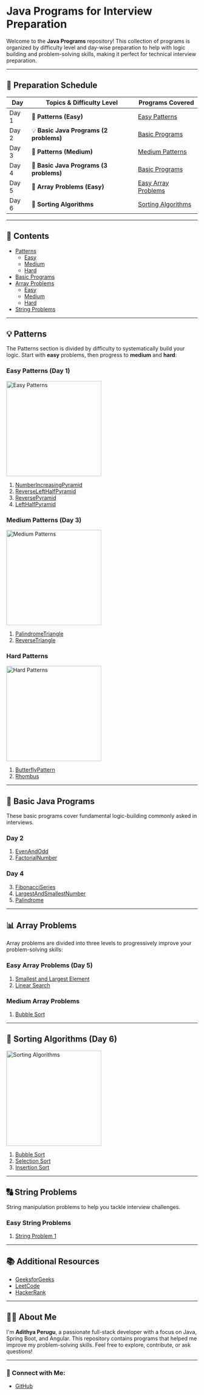# Java Programs for Interview Preparation

Welcome to the **Java Programs** repository! This collection of programs is organized by difficulty level and day-wise preparation to help with logic building and problem-solving skills, making it perfect for technical interview preparation.

---

## 📅 Preparation Schedule

| Day  | Topics & Difficulty Level                | Programs Covered                                  |
|------|------------------------------------------|--------------------------------------------------|
| Day 1 | 📝 **Patterns (Easy)**                   | [Easy Patterns](#easy-patterns)                  |
| Day 2 | 💡 **Basic Java Programs (2 problems)**  | [Basic Programs](#basic-java-programs)           |
| Day 3 | 🔰 **Patterns (Medium)**                 | [Medium Patterns](#medium-patterns)              |
| Day 4 | 📝 **Basic Java Programs (3 problems)**  | [Basic Programs](#basic-java-programs)           |
| Day 5 | 🔢 **Array Problems (Easy)**             | [Easy Array Problems](#easy-array-problems)      |
| Day 6 | 🔄 **Sorting Algorithms**               | [Sorting Algorithms](#sorting-algorithms)        |

---

## 📂 Contents

- [Patterns](#patterns)
  - [Easy](#easy-patterns)
  - [Medium](#medium-patterns)
  - [Hard](#hard-patterns)
- [Basic Programs](#basic-java-programs)
- [Array Problems](#array-problems)
  - [Easy](#easy-array-problems)
  - [Medium](#medium-array-problems)
  - [Hard](#hard-array-problems)
- [String Problems](#string-problems)

---

## 💡 Patterns

The Patterns section is divided by difficulty to systematically build your logic. Start with **easy** problems, then progress to **medium** and **hard**:

### Easy Patterns (Day 1)

<img src="https://user-images.githubusercontent.com/123456789/easy-patterns.png" alt="Easy Patterns" width="250">

1. [NumberIncreasingPyramid](https://github.com/PERUGUADITHYA/JavaPrograms/blob/main/Patterns/Easy/NumberIncreasingPyramid.java)
2. [ReverseLeftHalfPyramid](https://github.com/PERUGUADITHYA/JavaPrograms/blob/main/Patterns/Easy/ReverseLeftHalfPyramid.java)
3. [ReversePyramid](https://github.com/PERUGUADITHYA/JavaPrograms/blob/main/Patterns/Easy/ReversePyramid.java)
4. [LeftHalfPyramid](https://github.com/PERUGUADITHYA/JavaPrograms/blob/main/Patterns/Easy/leftHalfPyramid.java)

### Medium Patterns (Day 3)

<img src="https://user-images.githubusercontent.com/123456789/medium-patterns.png" alt="Medium Patterns" width="250">

1. [PalindromeTriangle](https://github.com/PERUGUADITHYA/JavaPrograms/blob/main/Patterns/Medium/PalindromeTriangle.java)
2. [ReverseTriangle](https://github.com/PERUGUADITHYA/JavaPrograms/blob/main/Patterns/Medium/ReverseTriangle.java)

### Hard Patterns

<img src="https://user-images.githubusercontent.com/123456789/hard-patterns.png" alt="Hard Patterns" width="250">

1. [ButterflyPattern](https://github.com/PERUGUADITHYA/JavaPrograms/blob/main/Patterns/Hard/ButterflyPattern.java)
2. [Rhombus](https://github.com/PERUGUADITHYA/JavaPrograms/blob/main/Patterns/Hard/Rhombus.java)

---

## 📝 Basic Java Programs

These basic programs cover fundamental logic-building commonly asked in interviews.

### Day 2

1. [EvenAndOdd](https://github.com/PERUGUADITHYA/JavaPrograms/blob/main/Basic%20Java%20Programs/EvenAndOdd.java)
2. [FactorialNumber](https://github.com/PERUGUADITHYA/JavaPrograms/blob/main/Basic%20Java%20Programs/FactorialNumber.java)

### Day 4

3. [FibonacciSeries](https://github.com/PERUGUADITHYA/JavaPrograms/blob/main/Basic%20Java%20Programs/FibonacciSeries.java)
4. [LargestAndSmallestNumber](https://github.com/PERUGUADITHYA/JavaPrograms/blob/main/Basic%20Java%20Programs/LargestAndSmallestNumber.java)
5. [Palindrome](https://github.com/PERUGUADITHYA/JavaPrograms/blob/main/Basic%20Java%20Programs/Palindrome.java)

---

## 📊 Array Problems

Array problems are divided into three levels to progressively improve your problem-solving skills:

### Easy Array Problems (Day 5)

1. [Smallest and Largest Element](link_to_easy_smallest_largest_program)
2. [Linear Search](link_to_easy_linear_search)

### Medium Array Problems

1. [Bubble Sort](link_to_medium_bubble_sort)

---

## 🔢 Sorting Algorithms (Day 6)

<img src="https://user-images.githubusercontent.com/123456789/sorting-algorithms.png" alt="Sorting Algorithms" width="250">

1. [Bubble Sort](link_to_bubble_sort)
2. [Selection Sort](link_to_selection_sort)
3. [Insertion Sort](link_to_insertion_sort)

---

## 🔠 String Problems

String manipulation problems to help you tackle interview challenges.

### Easy String Problems

1. [String Problem 1](link_to_easy_string_problem_1)

---

## 📚 Additional Resources

- [GeeksforGeeks](https://www.geeksforgeeks.org)
- [LeetCode](https://leetcode.com)
- [HackerRank](https://www.hackerrank.com)

---

## 👨‍💻 About Me

I'm **Adithya Perugu**, a passionate full-stack developer with a focus on Java, Spring Boot, and Angular. This repository contains programs that helped me improve my problem-solving skills. Feel free to explore, contribute, or ask questions!

---

### 🔗 Connect with Me:

- [GitHub](https://github.com/peruguadithya)
